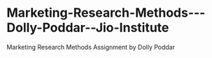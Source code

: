 # Marketing-Research-Methods---Dolly-Poddar--Jio-Institute
Marketing Research Methods Assignment by Dolly Poddar
